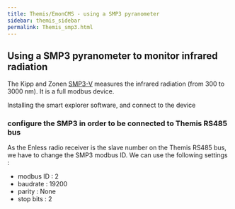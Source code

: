 ```yaml
---
title: Themis/EmonCMS - using a SMP3 pyranometer
sidebar: themis_sidebar
permalink: Themis_smp3.html
---
```

## Using a SMP3 pyranometer to monitor infrared radiation

The Kipp and Zonen [SMP3-V](https://www.kippzonen.com/Product/201/SMP3-Pyranometer#.XncyLCODM2w) measures the infrared radiation 
(from 300 to 3000 nm). It is a full modbus device.



Installing the smart explorer software, and connect to the device

### configure the SMP3 in order to be connected to Themis RS485 bus

As the Enless radio receiver is the slave number on the Themis RS485 bus, we have to change the SMP3 modbus ID.
We can use the following settings :
- modbus ID : 2
- baudrate : 19200
- parity : None
- stop bits : 2

